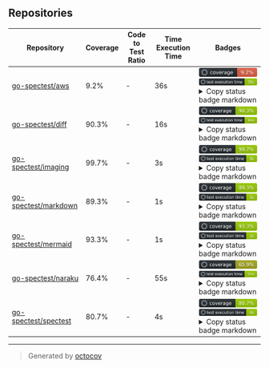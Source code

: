 ## Repositories

| Repository | Coverage | Code to Test Ratio | Time Execution Time | Badges |
| --- | --- | --- | --- | --- |
| [go-spectest/aws](https://github.com/go-spectest/aws) | 9.2% | - | 36s | ![go-spectest/aws](https://raw.githubusercontent.com/go-spectest/octocovs-central-repo/main/badges/go-spectest/aws/coverage.svg) ![go-spectest/aws](https://raw.githubusercontent.com/go-spectest/octocovs-central-repo/main/badges/go-spectest/aws/time.svg) <details><summary>Copy status badge markdown</summary>```![Coverage](https://raw.githubusercontent.com/go-spectest/octocovs-central-repo/main/badges/go-spectest/aws/coverage.svg)```<br>```![Test Execution Time](https://raw.githubusercontent.com/go-spectest/octocovs-central-repo/main/badges/go-spectest/aws/time.svg)```</details> |
| [go-spectest/diff](https://github.com/go-spectest/diff) | 90.3% | - | 16s | ![go-spectest/diff](https://raw.githubusercontent.com/go-spectest/octocovs-central-repo/main/badges/go-spectest/diff/coverage.svg) ![go-spectest/diff](https://raw.githubusercontent.com/go-spectest/octocovs-central-repo/main/badges/go-spectest/diff/time.svg) <details><summary>Copy status badge markdown</summary>```![Coverage](https://raw.githubusercontent.com/go-spectest/octocovs-central-repo/main/badges/go-spectest/diff/coverage.svg)```<br>```![Test Execution Time](https://raw.githubusercontent.com/go-spectest/octocovs-central-repo/main/badges/go-spectest/diff/time.svg)```</details> |
| [go-spectest/imaging](https://github.com/go-spectest/imaging) | 99.7% | - | 3s | ![go-spectest/imaging](https://raw.githubusercontent.com/go-spectest/octocovs-central-repo/main/badges/go-spectest/imaging/coverage.svg) ![go-spectest/imaging](https://raw.githubusercontent.com/go-spectest/octocovs-central-repo/main/badges/go-spectest/imaging/time.svg) <details><summary>Copy status badge markdown</summary>```![Coverage](https://raw.githubusercontent.com/go-spectest/octocovs-central-repo/main/badges/go-spectest/imaging/coverage.svg)```<br>```![Test Execution Time](https://raw.githubusercontent.com/go-spectest/octocovs-central-repo/main/badges/go-spectest/imaging/time.svg)```</details> |
| [go-spectest/markdown](https://github.com/go-spectest/markdown) | 89.3% | - | 1s | ![go-spectest/markdown](https://raw.githubusercontent.com/go-spectest/octocovs-central-repo/main/badges/go-spectest/markdown/coverage.svg) ![go-spectest/markdown](https://raw.githubusercontent.com/go-spectest/octocovs-central-repo/main/badges/go-spectest/markdown/time.svg) <details><summary>Copy status badge markdown</summary>```![Coverage](https://raw.githubusercontent.com/go-spectest/octocovs-central-repo/main/badges/go-spectest/markdown/coverage.svg)```<br>```![Test Execution Time](https://raw.githubusercontent.com/go-spectest/octocovs-central-repo/main/badges/go-spectest/markdown/time.svg)```</details> |
| [go-spectest/mermaid](https://github.com/go-spectest/mermaid) | 93.3% | - | 1s | ![go-spectest/mermaid](https://raw.githubusercontent.com/go-spectest/octocovs-central-repo/main/badges/go-spectest/mermaid/coverage.svg) ![go-spectest/mermaid](https://raw.githubusercontent.com/go-spectest/octocovs-central-repo/main/badges/go-spectest/mermaid/time.svg) <details><summary>Copy status badge markdown</summary>```![Coverage](https://raw.githubusercontent.com/go-spectest/octocovs-central-repo/main/badges/go-spectest/mermaid/coverage.svg)```<br>```![Test Execution Time](https://raw.githubusercontent.com/go-spectest/octocovs-central-repo/main/badges/go-spectest/mermaid/time.svg)```</details> |
| [go-spectest/naraku](https://github.com/go-spectest/naraku) | 76.4% | - | 55s | ![go-spectest/naraku](https://raw.githubusercontent.com/go-spectest/octocovs-central-repo/main/badges/go-spectest/naraku/coverage.svg) ![go-spectest/naraku](https://raw.githubusercontent.com/go-spectest/octocovs-central-repo/main/badges/go-spectest/naraku/time.svg) <details><summary>Copy status badge markdown</summary>```![Coverage](https://raw.githubusercontent.com/go-spectest/octocovs-central-repo/main/badges/go-spectest/naraku/coverage.svg)```<br>```![Test Execution Time](https://raw.githubusercontent.com/go-spectest/octocovs-central-repo/main/badges/go-spectest/naraku/time.svg)```</details> |
| [go-spectest/spectest](https://github.com/go-spectest/spectest) | 80.7% | - | 4s | ![go-spectest/spectest](https://raw.githubusercontent.com/go-spectest/octocovs-central-repo/main/badges/go-spectest/spectest/coverage.svg) ![go-spectest/spectest](https://raw.githubusercontent.com/go-spectest/octocovs-central-repo/main/badges/go-spectest/spectest/time.svg) <details><summary>Copy status badge markdown</summary>```![Coverage](https://raw.githubusercontent.com/go-spectest/octocovs-central-repo/main/badges/go-spectest/spectest/coverage.svg)```<br>```![Test Execution Time](https://raw.githubusercontent.com/go-spectest/octocovs-central-repo/main/badges/go-spectest/spectest/time.svg)```</details> |

---

> Generated by [octocov](https://github.com/k1LoW/octocov)
